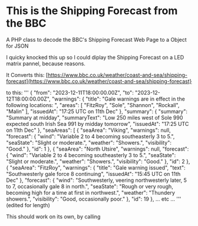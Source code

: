 # This is the Shipping Forecast from the BBC

A PHP class to decode the BBC's Shipping Forecast Web Page to a Object for JSON

I quicky knocked this up so I could diplay the Shipping Forecast on a LED matrix pannel, because reasons.

It Converts this: [https://www.bbc.co.uk/weather/coast-and-sea/shipping-forecast](https://www.bbc.co.uk/weather/coast-and-sea/shipping-forecast}

to this:
'''
{
        "from": "2023-12-11T18:00:00.00Z",
        "to": "2023-12-12T18:00:00.00Z",
        "warnings": {
            "title": "Gale warnings are in effect in the following locations: ",
            "areas": [
                "FitzRoy",
                "Sole",
                "Shannon",
                "Rockall",
                "Malin"
            ],
            "issuedAt": "17:25 UTC on 11th Dec"
        },
        "summary": {
            "summary": "Summary at midday",
            "summaryText": "Low 250 miles west of Sole 990 expected south Irish Sea 991 by midday tomorrow",
            "issuedAt": "17:25 UTC on 11th Dec"
        },
        "seaAreas": [
            {
                "seaArea": "Viking",
                "warnings": null,
                "forecast": {
                    "wind": "Variable 2 to 4 becoming southeasterly 3 to 5.",
                    "seaState": "Slight or moderate.",
                    "weather": "Showers.",
                    "visibility": "Good."
                },
                "id": 1
            },
            {
                "seaArea": "North Utsire",
                "warnings": null,
                "forecast": {
                    "wind": "Variable 2 to 4 becoming southeasterly 3 to 5.",
                    "seaState": "Slight or moderate.",
                    "weather": "Showers.",
                    "visibility": "Good."
                },
                "id": 2
            },
            {
                "seaArea": "FitzRoy",
                "warnings": {
                    "title": "Gale warning issued",
                    "text": "Southwesterly gale force 8 continuing",
                    "issuedAt": "15:45 UTC on 11th Dec"
                },
                "forecast": {
                    "wind": "Southwesterly, veering northwesterly later, 5 to 7, occasionally gale 8 in north.",
                    "seaState": "Rough or very rough, becoming high for a time at first in northwest.",
                    "weather": "Thundery showers.",
                    "visibility": "Good, occasionally poor."
                },
                "id": 19
            },
            ... etc ...
'''
(edited for length)

This should work on its own, by calling 
